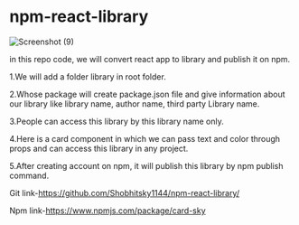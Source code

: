 # npm-react-library

![Screenshot (9)](https://github.com/Shobhitsky1144/npm-react-library/assets/72183704/029717b8-82d8-469c-b0c6-e01ec706ec63)

in this repo code, we will convert react app to library and publish it on npm. 

1.We will add a folder library in root folder.

2.Whose package will create package.json file and give information about our library like library name, author name, third party  Library name.

 3.People can access this library by this library name only.  
 
4.Here is a card component in which we can pass text and color through props and can access this library in any project.

5.After creating account on npm, it will publish this library by npm publish command.

Git link-https://github.com/Shobhitsky1144/npm-react-library/

Npm link-https://www.npmjs.com/package/card-sky
